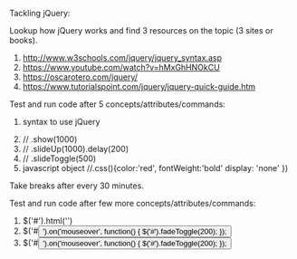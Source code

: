 Tackling jQuery:

Lookup how jQuery works and find 3 resources on the topic (3 sites or books).
1. http://www.w3schools.com/jquery/jquery_syntax.asp
2. https://www.youtube.com/watch?v=hMxGhHNOkCU
3. https://oscarotero.com/jquery/
4. https://www.tutorialspoint.com/jquery/jquery-quick-guide.htm

Test and run code after 5 concepts/attributes/commands:
1.  syntax to use jQuery
  <script src="jquery/jquery.js"></script>
  <script>
    $(document).ready(function() {
      $("<id name>").hide(500).hide(1000);
      //.slideUp  .slideDown    .fadeToggle(1000)  

    });
  </script>
2.  // .show(1000)
3.  // .slideUp(1000).delay(200)
4.  // .slideToggle(500)
5.  javascript object //.css(){color:'red',
      fontWeight:'bold'
      display: 'none'
      })

Take breaks after every 30 minutes.

Test and run code after few more concepts/attributes/commands:
1. $('#<id name>').html('<html content>')
2. $('#<button id>').on('mouseover', function()  {
      $('#<id name>').fadeToggle(200);
  });
3. $('#<button id>').on('mouseover', function()  {
      $('#<id name>').fadeToggle(200);
    });
